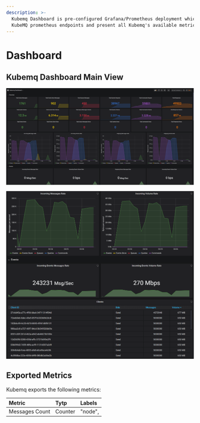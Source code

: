 ```yaml
---
description: >-
  Kubemq Dashboard is pre-configured Grafana/Prometheus deployment which scrape
  KubeMQ prometheus endpoints and present all Kubemq's available metrics.
---
```


# Dashboard

## Kubemq Dashboard Main View

![](../.gitbook/assets/dashboard-1.png)

  

![](../.gitbook/assets/dashboard-2.png)

## Exported Metrics

Kubemq exports the following metrics:

| Metric | Tytp | Labels |
| :--- | :--- | :--- |
| Messages Count | Counter | "node",  |

